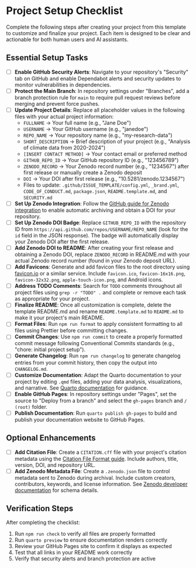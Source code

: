 # Project Setup Checklist

Complete the following steps after creating your project from this template to customize and finalize your project. Each item is designed to be clear and actionable for both human users and AI assistants.

## Essential Setup Tasks

- [ ] **Enable GitHub Security Alerts**: Navigate to your repository's "Security" tab on GitHub and enable Dependabot alerts and security updates to monitor vulnerabilities in dependencies.
- [ ] **Protect the Main Branch**: In repository settings under "Branches", add a branch protection rule for `main` to require pull request reviews before merging and prevent force pushes.
- [ ] **Update Project Details**: Replace all placeholder values in the following files with your actual project information:
  - `FULLNAME` → Your full name (e.g., "Jane Doe")
  - `USERNAME` → Your GitHub username (e.g., "janedoe")
  - `REPO_NAME` → Your repository name (e.g., "my-research-data")
  - `SHORT_DESCRIPTION` → Brief description of your project (e.g., "Analysis of climate data from 2020-2024")
  - `[INSERT CONTACT METHOD]` → Your contact email or preferred method
  - `GITHUB_REPO_ID` → Your GitHub repository ID (e.g., "123456789")
  - `ZENODO_RECORD` → Your Zenodo record number (e.g., "1234567") after first release or manually create a Zenodo deposit
  - `DOI` → Your DOI after first release (e.g., "10.5281/zenodo.1234567")
  - Files to update: `.github/ISSUE_TEMPLATE/config.yml`, `_brand.yml`, `CODE_OF_CONDUCT.md`, `package.json`, `README.template.md`, and `SECURITY.md`
- [ ] **Set Up Zenodo Integration**: Follow the [GitHub guide for Zenodo integration](https://docs.github.com/en/repositories/archiving-a-github-repository/referencing-and-citing-content) to enable automatic archiving and obtain a DOI for your repository.
- [ ] **Set Up Zenodo DOI Badge**: Replace `GITHUB_REPO_ID` with the repository ID from `https://api.github.com/repos/USERNAME/REPO_NAME` (look for the `id` field in the JSON response). The badge will automatically display your Zenodo DOI after the first release.
- [ ] **Add Zenodo DOI to README**: After creating your first release and obtaining a Zenodo DOI, replace `ZENODO_RECORD` in README.md with your actual Zenodo record number (found in your Zenodo deposit URL).
- [ ] **Add Favicons**: Generate and add favicon files to the root directory using [favicon.io](https://favicon.io/) or a similar service. Include `favicon.ico`, `favicon-16x16.png`, `favicon-32x32.png`, `apple-touch-icon.png`, and Android icons.
- [ ] **Address TODO Comments**: Search for `TODO` comments throughout all project files using `grep -r "TODO" .` and complete or remove each task as appropriate for your project.
- [ ] **Finalize README**: Once all customization is complete, delete the template README.md and rename `README.template.md` to `README.md` to make it your project's main README.
- [ ] **Format Files**: Run `npm run format` to apply consistent formatting to all files using Prettier before committing changes.
- [ ] **Commit Changes**: Use `npm run commit` to create a properly formatted commit message following Conventional Commits standards (e.g., "chore: initial project setup").
- [ ] **Generate Changelog**: Run `npm run changelog` to generate changelog entries from your commit history, then copy the output into `CHANGELOG.md`.
- [ ] **Customize Documentation**: Adapt the Quarto documentation to your project by editing `.qmd` files, adding your data analysis, visualizations, and narrative. See [Quarto documentation](https://quarto.org/docs/websites/#workflow) for guidance.
- [ ] **Enable GitHub Pages**: In repository settings under "Pages", set the source to "Deploy from a branch" and select the `gh-pages` branch and `/ (root)` folder.
- [ ] **Publish Documentation**: Run `quarto publish gh-pages` to build and publish your documentation website to GitHub Pages.

## Optional Enhancements

- [ ] **Add Citation File**: Create a `CITATION.cff` file with your project's citation metadata using the [Citation File Format guide](https://citation-file-format.github.io/). Include authors, title, version, DOI, and repository URL.
- [ ] **Add Zenodo Metadata File**: Create a `.zenodo.json` file to control metadata sent to Zenodo during archival. Include custom creators, contributors, keywords, and license information. See [Zenodo developer documentation](https://developers.zenodo.org/?python#add-metadata-to-your-github-repository-release) for schema details.

## Verification Steps

After completing the checklist:

1. Run `npm run check` to verify all files are properly formatted
2. Run `quarto preview` to ensure documentation renders correctly
3. Review your GitHub Pages site to confirm it displays as expected
4. Test that all links in your README work correctly
5. Verify that security alerts and branch protection are active
